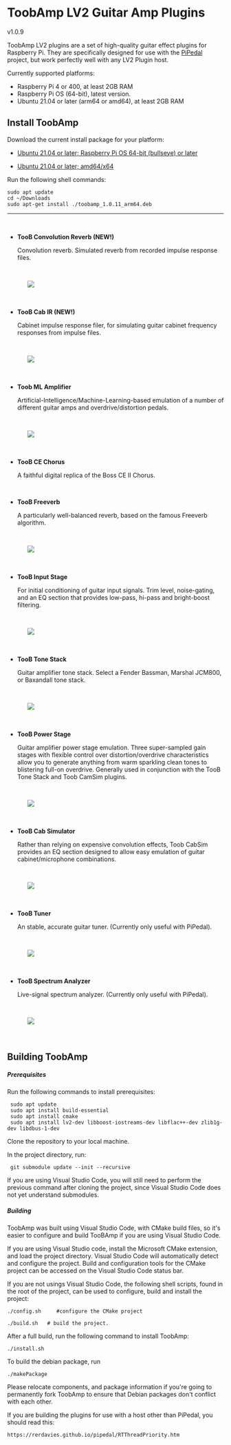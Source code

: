 # ToobAmp LV2 Guitar Amp Plugins

v1.0.9

ToobAmp LV2 plugins are a set of high-quality guitar effect plugins for Raspberry Pi. They are specifically designed for use with the [PiPedal](https://github.com/rerdavies/pipedal) project, but work perfectly well with any LV2 Plugin host.

Currently supported platforms:

- Raspberry Pi 4 or 400, at least 2GB RAM
- Raspberry Pi OS (64-bit), latest version.
- Ubuntu 21.04 or later (arm64 or amd64), at least 2GB RAM


## Install ToobAmp

Download the current install package for your platform:

* [Ubuntu 21.04 or later; Raspberry Pi OS 64-bit (bullseye) or later](https://github.com/rerdavies/ToobAmp/releases/download/v1.0.11/toobamp_1.0.11_arm64.deb)

* [Ubuntu 21.04 or later; amd64/x64](https://github.com/rerdavies/ToobAmp/releases/download/v1.0.11/toobamp_1.0.11_arm64.deb)

Run the following shell commands:

    sudo apt update
    cd ~/Downloads
    sudo apt-get install ./toobamp_1.0.11_arm64.deb
    
--------------------

&nbsp;

*   **TooB Convolution Reverb (NEW!)**

    Convolution reverb. Simulated reverb from recorded impulse response files.

    &nbsp;

    &nbsp;&nbsp;&nbsp;&nbsp;&nbsp;&nbsp;![](docs/img/ConvolutionReverb-ss.png)

    &nbsp;


*   **TooB Cab IR (NEW!)**

    Cabinet impulse response filer, for simulating guitar cabinet frequency responses from impulse files.

    &nbsp;

    &nbsp;&nbsp;&nbsp;&nbsp;&nbsp;&nbsp;![](docs/img/CabIR-ss.png)

    &nbsp;

*   **Toob ML Amplifier**

    Artificial-Intelligence/Machine-Learning-based emulation of a number of different guitar amps and overdrive/distortion
    pedals. 

    &nbsp;

    &nbsp;&nbsp;&nbsp;&nbsp;&nbsp;&nbsp;![](docs/img/MlAmplifier.png)

    &nbsp;

*   **TooB CE Chorus**

    A faithful digital replica of the Boss CE II Chorus.

    &nbsp;


*   **TooB Freeverb**

    A particularly well-balanced reverb, based on the famous Freeverb algorithm.

    &nbsp;

    &nbsp;&nbsp;&nbsp;&nbsp;&nbsp;&nbsp;![](docs/img/Freeverb-ss.png)

    &nbsp;

*   **TooB Input Stage**

    For initial conditioning of guitar input signals. Trim level, noise-gating, and an EQ section that 
    provides low-pass, hi-pass and bright-boost filtering.

    &nbsp;

    &nbsp;&nbsp;&nbsp;&nbsp;&nbsp;&nbsp;![](docs/img/InputStage-ss.png)

    &nbsp;


*   **TooB Tone Stack**

    Guitar amplifier tone stack. Select a Fender Bassman, Marshal JCM800, or Baxandall tone stack.

    &nbsp;

    &nbsp;&nbsp;&nbsp;&nbsp;&nbsp;&nbsp;![](docs/img/ToneStack-ss.png)

    &nbsp;    


*   **TooB Power Stage**

    Guitar amplifier power stage emulation. Three super-sampled gain stages with flexible control over
    distortion/overdrive characteristics allow you to generate anything from warm sparkling clean tones
    to blistering full-on overdrive. Generally used in conjunction with the TooB Tone Stack and Toob CamSim 
    plugins.

    &nbsp;

    &nbsp;&nbsp;&nbsp;&nbsp;&nbsp;&nbsp;![](docs/img/Power-ss.png)

    &nbsp;

*   **TooB Cab Simulator**

    Rather than relying on expensive convolution effects, Toob CabSim provides an EQ section designed to 
    allow easy emulation of guitar cabinet/microphone combinations. 

    &nbsp;

    &nbsp;&nbsp;&nbsp;&nbsp;&nbsp;&nbsp;![](docs/img/CabSim-ss.png)

    &nbsp;

*   **TooB Tuner**

    An stable, accurate guitar tuner. (Currently only useful with PiPedal).

    &nbsp;

    &nbsp;&nbsp;&nbsp;&nbsp;&nbsp;&nbsp;![](docs/img/Tuner-ss.png)

    &nbsp;

*   **TooB Spectrum Analyzer**

    Live-signal spectrum analyzer. (Currently only useful with PiPedal).

    &nbsp;

    &nbsp;&nbsp;&nbsp;&nbsp;&nbsp;&nbsp;![](docs/img/SpectrumAnalyzer.png)

    &nbsp;



## Building ToobAmp

##### Prerequisites

Run the following commands to install prerequisites:

     sudo apt update
     sudo apt install build-essential
     sudo apt install cmake
     sudo apt install lv2-dev libboost-iostreams-dev libflac++-dev zlib1g-dev libdbus-1-dev

Clone the repository to your local machine.

In the project directory, run:

     git submodule update --init --recursive

If you are using Visual Studio Code, you will still need to perform the previous command after 
cloning the project, since Visual Studio Code does not yet understand submodules.

##### Building 

ToobAmp was built using Visual Studio Code, with CMake build files, so it's easier to configure and build 
TooBAmp if you are using Visual Studio Code.

If you are using Visual Studio code, install the Microsoft CMake extension, and load the project directory. Visual Studio Code
will automatically detect and configure the project. Build and configuration tools for the CMake project can be accessed on the Visual Studio Code status bar.

If you are not usings Visual Studio Code, the following shell scripts, found in the root of the project, can be used to configure, build and install the project:

    ./config.sh     #configure the CMake project
   
    ./build.sh   # build the project.
    
After a full build, run the following command to install ToobAmp:

    ./install.sh
	
To build the debian package, run

    ./makePackage

Please relocate components, and package information if you're going to permanently fork ToobAmp to ensure that 
Debian packages don't conflict with each other.

If you are building the plugins for use with a host other than PiPedal, you should read this:

    https://rerdavies.github.io/pipedal/RTThreadPriority.htm



